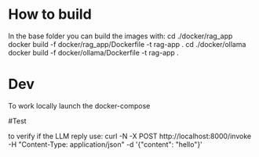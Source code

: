 # How to build
In the base folder you can build the images with:
cd ./docker/rag_app
docker build -f docker/rag_app/Dockerfile -t rag-app .
cd ./docker/ollama
docker build -f docker/ollama/Dockerfile -t rag-app .

# Dev 
To work locally launch the docker-compose

#Test

to verify if the LLM reply use:
curl -N -X POST http://localhost:8000/invoke   -H "Content-Type: application/json"   -d '{"content": "hello"}' 
